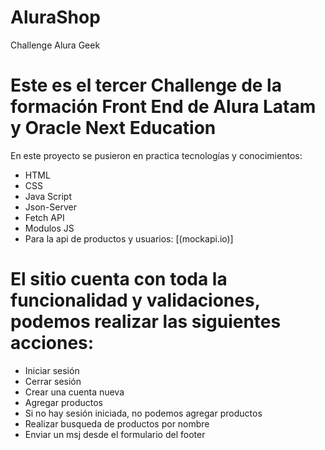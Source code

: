 # AluraShop
Challenge Alura Geek

# Este es el tercer Challenge de la formación Front End de Alura Latam y Oracle Next Education

En este proyecto se pusieron en practica tecnologías y conocimientos:

* HTML
* CSS
* Java Script
* Json-Server
* Fetch API
* Modulos JS
* Para la api de productos y usuarios: [(mockapi.io)]


# El sitio cuenta con toda la funcionalidad y validaciones, podemos realizar las siguientes acciones:

* Iniciar sesión
* Cerrar sesión
* Crear una cuenta nueva
* Agregar productos 
* Si no hay sesión iniciada, no podemos agregar productos
* Realizar busqueda de productos por nombre
* Enviar un msj desde el formulario del footer
